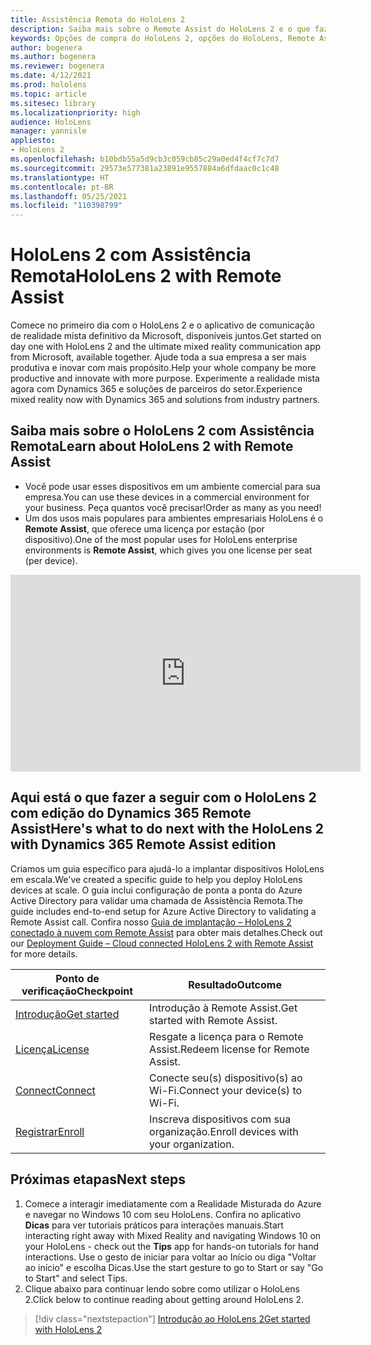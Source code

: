 ```yaml
---
title: Assistência Remota do HoloLens 2
description: Saiba mais sobre o Remote Assist do HoloLens 2 e o que fazer após adquirir um.
keywords: Opções de compra do HoloLens 2, opções do HoloLens, Remote Assist
author: bogenera
ms.author: bogenera
ms.reviewer: bogenera
ms.date: 4/12/2021
ms.prod: hololens
ms.topic: article
ms.sitesec: library
ms.localizationpriority: high
audience: HoloLens
manager: yannisle
appliesto:
- HoloLens 2
ms.openlocfilehash: b10bdb55a5d9cb3c059cb85c29a0ed4f4cf7c7d7
ms.sourcegitcommit: 29573e577381a23891e9557884a6dfdaac0c1c48
ms.translationtype: HT
ms.contentlocale: pt-BR
ms.lasthandoff: 05/25/2021
ms.locfileid: "110398799"
---
```

# <a name="hololens-2-with-remote-assist"></a><span data-ttu-id="191fc-104">HoloLens 2 com Assistência Remota</span><span class="sxs-lookup"><span data-stu-id="191fc-104">HoloLens 2 with Remote Assist</span></span>

<span data-ttu-id="191fc-105">Comece no primeiro dia com o HoloLens 2 e o aplicativo de comunicação de realidade mista definitivo da Microsoft, disponíveis juntos.</span><span class="sxs-lookup"><span data-stu-id="191fc-105">Get started on day one with HoloLens 2 and the ultimate mixed reality communication app from Microsoft, available together.</span></span> <span data-ttu-id="191fc-106">Ajude toda a sua empresa a ser mais produtiva e inovar com mais propósito.</span><span class="sxs-lookup"><span data-stu-id="191fc-106">Help your whole company be more productive and innovate with more purpose.</span></span> <span data-ttu-id="191fc-107">Experimente a realidade mista agora com Dynamics 365 e soluções de parceiros do setor.</span><span class="sxs-lookup"><span data-stu-id="191fc-107">Experience mixed reality now with Dynamics 365 and solutions from industry partners.</span></span>

## <a name="learn-about-hololens-2-with-remote-assist"></a><span data-ttu-id="191fc-108">Saiba mais sobre o HoloLens 2 com Assistência Remota</span><span class="sxs-lookup"><span data-stu-id="191fc-108">Learn about HoloLens 2 with Remote Assist</span></span>
- <span data-ttu-id="191fc-109">Você pode usar esses dispositivos em um ambiente comercial para sua empresa.</span><span class="sxs-lookup"><span data-stu-id="191fc-109">You can use these devices in a commercial environment for your business.</span></span> <span data-ttu-id="191fc-110">Peça quantos você precisar!</span><span class="sxs-lookup"><span data-stu-id="191fc-110">Order as many as you need!</span></span>
- <span data-ttu-id="191fc-111">Um dos usos mais populares para ambientes empresariais HoloLens é o **Remote Assist**, que oferece uma licença por estação (por dispositivo).</span><span class="sxs-lookup"><span data-stu-id="191fc-111">One of the most popular uses for HoloLens enterprise environments is **Remote Assist**, which gives you one license per seat (per device).</span></span>

<iframe width="560" height="315" src="https://www.youtube.com/embed/d3YT8j0yYl0" frameborder="0" allow="accelerometer; autoplay; clipboard-write; encrypted-media; gyroscope; picture-in-picture" allowfullscreen></iframe>

## <a name="heres-what-to-do-next-with-the-hololens-2-with-dynamics-365-remote-assist-edition"></a><span data-ttu-id="191fc-112">Aqui está o que fazer a seguir com o HoloLens 2 com edição do Dynamics 365 Remote Assist</span><span class="sxs-lookup"><span data-stu-id="191fc-112">Here's what to do next with the HoloLens 2 with Dynamics 365 Remote Assist edition</span></span>

<span data-ttu-id="191fc-113">Criamos um guia específico para ajudá-lo a implantar dispositivos HoloLens em escala.</span><span class="sxs-lookup"><span data-stu-id="191fc-113">We've created a specific guide to help you deploy HoloLens devices at scale.</span></span> <span data-ttu-id="191fc-114">O guia inclui configuração de ponta a ponta do Azure Active Directory para validar uma chamada de Assistência Remota.</span><span class="sxs-lookup"><span data-stu-id="191fc-114">The guide includes end-to-end setup for Azure Active Directory to validating a Remote Assist call.</span></span> <span data-ttu-id="191fc-115">Confira nosso [Guia de implantação – HoloLens 2 conectado à nuvem com Remote Assist](hololens2-cloud-connected-overview.md) para obter mais detalhes.</span><span class="sxs-lookup"><span data-stu-id="191fc-115">Check out our [Deployment Guide – Cloud connected HoloLens 2 with Remote Assist](hololens2-cloud-connected-overview.md) for more details.</span></span>

| <span data-ttu-id="191fc-116">Ponto de verificação</span><span class="sxs-lookup"><span data-stu-id="191fc-116">Checkpoint</span></span>  | <span data-ttu-id="191fc-117">Resultado</span><span class="sxs-lookup"><span data-stu-id="191fc-117">Outcome</span></span>                                |
|-------------|----------------------------------------|
| [<span data-ttu-id="191fc-118">Introdução</span><span class="sxs-lookup"><span data-stu-id="191fc-118">Get started</span></span>](https://docs.microsoft.com/dynamics365/mixed-reality/remote-assist/overview-hololens) | <span data-ttu-id="191fc-119">Introdução à Remote Assist.</span><span class="sxs-lookup"><span data-stu-id="191fc-119">Get started with Remote Assist.</span></span>        |
| [<span data-ttu-id="191fc-120">Licença</span><span class="sxs-lookup"><span data-stu-id="191fc-120">License</span></span>](https://docs.microsoft.com/dynamics365/mixed-reality/remote-assist/deploy-remote-assist#add-and-assign-licenses)     | <span data-ttu-id="191fc-121">Resgate a licença para o Remote Assist.</span><span class="sxs-lookup"><span data-stu-id="191fc-121">Redeem license for Remote Assist.</span></span>      |
| [<span data-ttu-id="191fc-122">Connect</span><span class="sxs-lookup"><span data-stu-id="191fc-122">Connect</span></span>](https://docs.microsoft.com/hololens/hololens-network)     | <span data-ttu-id="191fc-123">Conecte seu(s) dispositivo(s) ao Wi-Fi.</span><span class="sxs-lookup"><span data-stu-id="191fc-123">Connect your device(s) to Wi-Fi.</span></span>       |
| [<span data-ttu-id="191fc-124">Registrar</span><span class="sxs-lookup"><span data-stu-id="191fc-124">Enroll</span></span>](https://docs.microsoft.com/hololens/hololens-enroll-mdm)      | <span data-ttu-id="191fc-125">Inscreva dispositivos com sua organização.</span><span class="sxs-lookup"><span data-stu-id="191fc-125">Enroll devices with your organization.</span></span> |

## <a name="next-steps"></a><span data-ttu-id="191fc-126">Próximas etapas</span><span class="sxs-lookup"><span data-stu-id="191fc-126">Next steps</span></span>

1. <span data-ttu-id="191fc-127">Comece a interagir imediatamente com a Realidade Misturada do Azure e navegar no Windows 10 com seu HoloLens. Confira no aplicativo **Dicas** para ver tutoriais práticos para interações manuais.</span><span class="sxs-lookup"><span data-stu-id="191fc-127">Start interacting right away with Mixed Reality and navigating Windows 10 on your HoloLens - check out the **Tips** app for hands-on tutorials for hand interactions.</span></span> <span data-ttu-id="191fc-128">Use o gesto de iniciar para voltar ao Início ou diga "Voltar ao início" e escolha Dicas.</span><span class="sxs-lookup"><span data-stu-id="191fc-128">Use the start gesture to go to Start or say "Go to Start" and select Tips.</span></span>
1. <span data-ttu-id="191fc-129">Clique abaixo para continuar lendo sobre como utilizar o HoloLens 2.</span><span class="sxs-lookup"><span data-stu-id="191fc-129">Click below to continue reading about getting around HoloLens 2.</span></span>

> [!div class="nextstepaction"]
> [<span data-ttu-id="191fc-130">Introdução ao HoloLens 2</span><span class="sxs-lookup"><span data-stu-id="191fc-130">Get started with HoloLens 2</span></span>](hololens2-basic-usage.md)